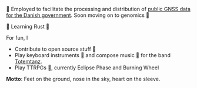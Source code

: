 :construction_worker: Employed to facilitate the processing and distribution of [public GNSS data for the Danish government](https://dataforsyningen.dk/data?filter=&view=gallery&search=gnss). Soon moving on to genomics 🧬

:seedling: Learning Rust :crab:

For fun, I 
* Contribute to open source stuff :open_hands:
* Play keyboard instruments :musical_keyboard: and compose music :musical_score: for the band [Totemtanz](https://totemtanz.lnk.to/Totemtanz).
* Play TTRPGs :game_die:, currently Eclipse Phase and Burning Wheel

__Motto__: Feet on the ground, nose in the sky, heart on the sleeve.
